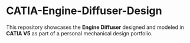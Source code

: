 # CATIA-Engine-Diffuser-Design
This repository showcases the **Engine Diffuser** designed and modeled in **CATIA V5** as part of a personal mechanical design portfolio.  
